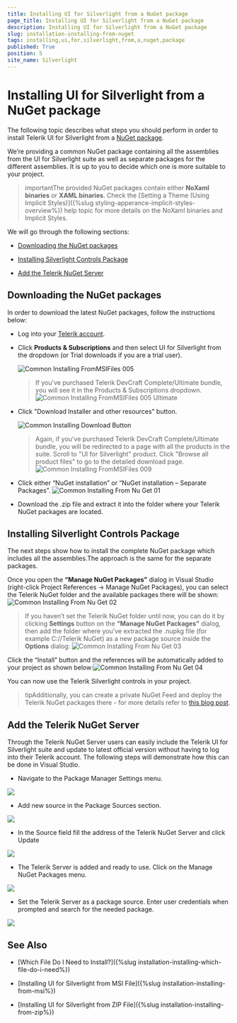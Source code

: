 ```yaml
---
title: Installing UI for Silverlight from a NuGet package
page_title: Installing UI for Silverlight from a NuGet package
description: Installing UI for Silverlight from a NuGet package
slug: installation-installing-from-nuget
tags: installing,ui,for,silverlight,from,a,nuget,package
published: True
position: 5
site_name: Silverlight
---
```


# Installing UI for Silverlight from a NuGet package

The following topic describes what steps you should perform in order to install Telerik UI for Silverlight from a [NuGet package](http://www.nuget.org/).
   
We’re providing a common NuGet package containing all the assemblies from the UI for Silverlight suite as well as separate packages for the different assemblies. It is up to you to decide which one is more suitable to your project. 

>importantThe provided NuGet packages contain either __NoXaml binaries__ or __XAML binaries__. Check the [Setting a Theme (Using  Implicit Styles)]({%slug styling-apperance-implicit-styles-overview%}) help topic for more details on the NoXaml binaries and Implicit Styles.
 
We will go through the following sections: 

* [Downloading the NuGet packages](#downloading-the-nuget-packages)

* [Installing Silverlight Controls Package](#installing-silverlight-controls-package)

* [Add the Telerik NuGet Server](#add-the-telerik-nuget-server)

## Downloading the NuGet packages

In order to download the latest NuGet packages, follow the instructions below:

*  Log into your [Telerik account](http://www.telerik.com/account.aspx).
          
* Click __Products & Subscriptions__ and then select UI for Silverlight from the dropdown (or Trial downloads if you are a trial user).
          
	![Common Installing FromMSIFiles 005](images/Common_InstallingFromMSIFiles_005.png)

	>If you've purchased Telerik DevCraft Complete/Ultimate bundle, you will see it in the Products & Subscriptions dropdown.
	>![Common Installing FromMSIFiles 005 Ultimate](images/Common_InstallingFromMSIFiles_005_Ultimate.png)

* Click "Download Installer and other resources" button.

	![Common Installing Download Button](images/Common_Installing_Download_Button.png)
	
	>Again, if you've purchased Telerik DevCraft Complete/Ultimate bundle, you will be redirected to a page with all the products in the suite.
	>Scroll to "UI for Silverlight" product. Click "Browse all product files" to go to the detailed download page.
	>![Common Installing FromMSIFiles 009](images/Common_InstallingFromMSIFiles_009.png)

* Click either “NuGet installation” or “NuGet installation – Separate Packages”. 
	![Common Installing From Nu Get 01](images/Common_InstallingFromNuGet_01.png)

* Download the .zip file and extract it into the folder where your Telerik NuGet packages are located.

## Installing Silverlight Controls Package
      
The next steps show how to install the complete NuGet package which includes all the assemblies.The approach is the same for the separate packages. 

Once you open the __“Manage NuGet Packages”__ dialog in Visual Studio (right-click Project References -> Manage NuGet Packages), you can select the Telerik NuGet folder and the available packages there will be shown: 
![Common Installing From Nu Get 02](images/Common_InstallingFromNuGet_02.png)

>If you haven’t set the Telerik NuGet folder until now, you can do it by clicking __Settings__ button on the __“Manage NuGet Packages”__ dialog, then add the folder where you’ve extracted the .nupkg file (for example C://Telerik NuGet) as a new package source inside the __Options__ dialog:
>![Common Installing From Nu Get 03](images/Common_InstallingFromNuGet_03.png)

Click the “Install” button and the references will be automatically added to your project as shown below:![Common Installing From Nu Get 04](images/Common_InstallingFromNuGet_04.png)

You can now use the Telerik Silverlight controls in your project. 

>tipAdditionally, you can create a private NuGet Feed and deploy the Telerik NuGet packages there - for more details refer to [this blog post](http://blogs.telerik.com/careypayette/posts/13-03-11/power-your-projects-with-telerik---now-with-the-convenience-of-nuget).

## Add the Telerik NuGet Server

Through the Telerik NuGet Server users can easily include the Telerik UI for Silverlight suite and update to latest official version without having to log into their Telerik account. The following steps will demonstrate how this can be done in Visual Studio.

*  Navigate to the Package Manager Settings menu.

![](images/Common_InstallingFromNuGet_05.png)

* Add new source in the Package Sources section.

![](images/Common_InstallingFromNuGet_06.png)

* In the Source field fill the address of the Telerik NuGet Server and click Update

![](images/Common_InstallingFromNuGet_07.png)

* The Telerik Server is added and ready to use. Click on the Manage NuGet Packages menu.

![](images/Common_InstallingFromNuGet_08.png)

* Set the Telerik Server as a package source. Enter user credentials when prompted and search for the needed package.

![](images/Common_InstallingFromNuGet_09.png)

## See Also

 * [Which File Do I Need to Install?]({%slug installation-installing-which-file-do-i-need%})

 * [Installing UI for Silverlight from MSI File]({%slug installation-installing-from-msi%})

 * [Installing UI for Silverlight from ZIP File]({%slug installation-installing-from-zip%})
